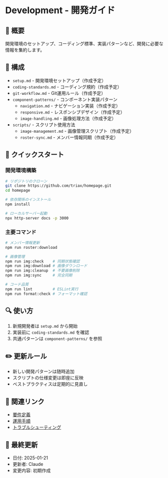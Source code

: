 # Development - 開発ガイド

## 📌 概要
開発環境のセットアップ、コーディング標準、実装パターンなど、開発に必要な情報を集約します。

## 📂 構成
- `setup.md` - 開発環境セットアップ（作成予定）
- `coding-standards.md` - コーディング規約（作成予定）
- `git-workflow.md` - Git運用ルール（作成予定）
- `component-patterns/` - コンポーネント実装パターン
  - `navigation.md` - ナビゲーション実装（作成予定）
  - `responsive.md` - レスポンシブデザイン（作成予定）
  - `image-handling.md` - 画像処理方法（作成予定）
- `scripts/` - スクリプト使用方法
  - `image-management.md` - 画像管理スクリプト（作成予定）
  - `roster-sync.md` - メンバー情報同期（作成予定）

## 🚀 クイックスタート

### 開発環境構築
```bash
# リポジトリのクローン
git clone https://github.com/triax/homepage.git
cd homepage

# 依存関係のインストール
npm install

# ローカルサーバー起動
npx http-server docs -p 3000
```

### 主要コマンド
```bash
# メンバー情報更新
npm run roster:download

# 画像管理
npm run img:check    # 同期状態確認
npm run img:download # 画像ダウンロード
npm run img:cleanup  # 不要画像削除
npm run img:sync     # 完全同期

# コード品質
npm run lint         # ESLint実行
npm run format:check # フォーマット確認
```

## 🔍 使い方
1. 新規開発者は `setup.md` から開始
2. 実装前に `coding-standards.md` を確認
3. 共通パターンは `component-patterns/` を参照

## ✏️ 更新ルール
- 新しい開発パターンは随時追加
- スクリプトの仕様変更は即座に反映
- ベストプラクティスは定期的に見直し

## 🔗 関連リンク
- [要件定義](../01-requirements/)
- [運用手順](../04-operations/)
- [トラブルシューティング](../05-troubleshooting/)

## 📅 最終更新
- 日付: 2025-01-21
- 更新者: Claude
- 変更内容: 初期作成